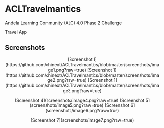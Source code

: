 # ACLTravelmantics
Andela Learning Community (ALC) 4.0 Phase 2 Challenge

Travel App


## Screenshots
<p align="center">
[Screenshot 1](https://github.com/chinext/ACLTravelmantics/blob/master/screenshots/image1.png?raw=true)
[Screenshot 1](https://github.com/chinext/ACLTravelmantics/blob/master/screenshots/image2.png?raw=true)
[Screenshot 1](https://github.com/chinext/ACLTravelmantics/blob/master/screenshots/image3.png?raw=true)
</p>

<p align="center">
[Screenshot 4](screenshots/image4.png?raw=true)
[Screenshot 5](screenshots/image5.png?raw=true)
[Screenshot 6](screenshots/image6.png?raw=true)
</p>
<p align="center">
[Screenshot 7](screenshots/image7.png?raw=true)
</p>
